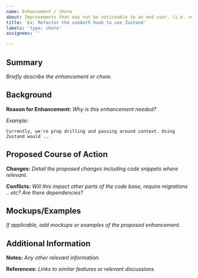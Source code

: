```yaml
---
name: Enhancement / chore
about: Improvements that may not be noticeable to an end user. (i.e. refactors)
title: 'Ex: Refactor the useAuth hook to use Zustand'
labels: 'type: chore'
assignees: ''

---
```


## Summary
*Briefly describe the enhancement or chore.*

## Background
**Reason for Enhancement:** 
*Why is this enhancement needed?*

*Example:*
```
Currently, we're prop drilling and passing around context. Using Zustand would ...
```

## Proposed Course of Action
**Changes:**
*Detail the proposed changes including code snippets where relevant.*

**Conflicts:** 
*Will this impact other parts of the code base, require migrations .. etc? Are there dependencies?*

## Mockups/Examples
*If applicable, add mockups or examples of the proposed enhancement.*

## Additional Information
**Notes:**
*Any other relevant information.*

**References:** 
*Links to similar features or relevant discussions.*
